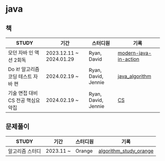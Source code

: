 # java


## 책

| **STUDY**                           | **기간**                  | **스터디원**            | **기록**                                                                                                  |
|-------------------------------------|-------------------------|---------------------|---------------------------------------------------------------------------------------------------------|
| 모던 자바 인 액션 2회독                      | 2023.12.11 ~ 2024.01.29 | Ryan, David         | [modern-java-in-action](https://github.com/crystalYoo99/java/blob/main/modern-java-in-action/README.md) |
| Do it! 알고리즘 코딩 테스트 자바 편 | 2024.02.19 ~            | Ryan, David, Jennie | [java_algorithm](https://github.com/crystalYoo99/java/tree/main/java_algorithm/README.md)               |
| 기술 면접 대비 CS 전공 핵심요약집  | 2024.02.19 ~            | Ryan, David, Jennie | [CS](https://github.com/crystalYoo99/java/tree/main/CS/README.md)                                       |

## 문제풀이
| **STUDY**                           | **기간**                 | **스터디원** | **기록** |
|-------------------------------------|------------------------|----------|--------|
| 알고리즘 스터디                            | 2023.11 ~              | Orange   | [algorithm_study_orange](https://github.com/crystalYoo99/java/blob/main/Algorithm_Study_Orange)|
